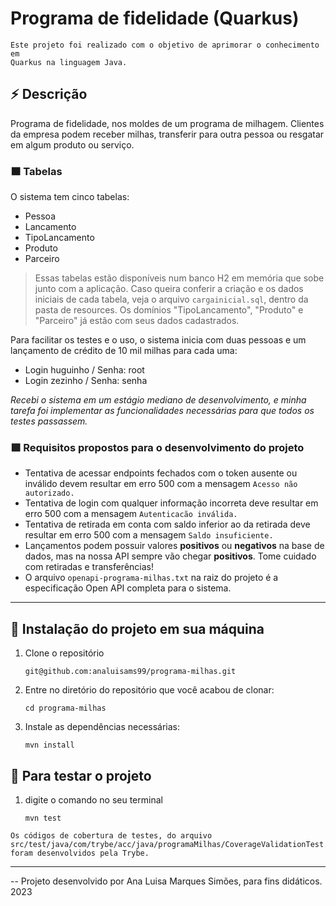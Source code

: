 # Programa de fidelidade (Quarkus)

    Este projeto foi realizado com o objetivo de aprimorar o conhecimento em 
    Quarkus na linguagem Java.

## :zap: Descrição
  Programa de fidelidade, nos moldes de um programa de milhagem. Clientes da empresa podem receber milhas, transferir para outra pessoa ou resgatar em algum produto ou serviço.


### 🟧 Tabelas
O sistema tem cinco tabelas:
- Pessoa
- Lancamento
- TipoLancamento
- Produto
- Parceiro

> Essas tabelas estão disponíveis num banco H2 em memória que sobe junto com a aplicação. Caso queira conferir a criação e os dados iniciais de cada tabela, veja o arquivo `cargainicial.sql`, dentro da pasta de resources. Os domínios "TipoLancamento", "Produto" e "Parceiro" já estão com seus dados cadastrados. 

Para facilitar os testes e o uso, o sistema inicia com duas pessoas e um lançamento de crédito de 10 mil milhas para cada uma:

- Login huguinho / Senha: root
- Login zezinho / Senha: senha

*Recebi o sistema em um estágio mediano de desenvolvimento, e minha tarefa foi implementar as funcionalidades necessárias para que todos os testes passassem.*

### 🟩  Requisitos propostos para o desenvolvimento do projeto

 - Tentativa de acessar endpoints fechados com o token ausente ou inválido devem resultar em erro 500 com a mensagem `Acesso não autorizado.`
 - Tentativa de login com qualquer informação incorreta deve resultar em erro 500 com a mensagem `Autenticacão inválida.`
 - Tentativa de retirada em conta com saldo inferior ao da retirada deve resultar em erro 500 com a mensagem `Saldo insuficiente.`
 - Lançamentos podem possuir valores **positivos** ou **negativos** na base de dados, mas na nossa API sempre vão chegar **positivos**. Tome cuidado com retiradas e transferências!
 - O arquivo `openapi-programa-milhas.txt` na raiz do projeto é a especificação Open API completa para o sistema.
 
 
 
---

## 📌 Instalação do projeto em sua máquina
  1. Clone o repositório
   
     `git@github.com:analuisams99/programa-milhas.git`
    
  2. Entre no diretório do repositório que você acabou de clonar:
  
     `cd programa-milhas`
   
  3. Instale as dependências necessárias:
   
     `mvn install`
     
  

## 📌 Para testar o projeto
  1. digite o comando no seu terminal
      
      `mvn test`
      
    Os códigos de cobertura de testes, do arquivo src/test/java/com/trybe/acc/java/programaMilhas/CoverageValidationTest.java,
    foram desenvolvidos pela Trybe.
    
---

-- Projeto desenvolvido por Ana Luisa Marques Simões, para fins didáticos. 2023

